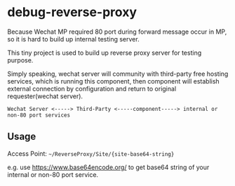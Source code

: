 # debug-reverse-proxy

Because Wechat MP required 80 port during forward message occur in MP, so it is hard to build up internal testing server.

This tiny project is used to build up reverse proxy server for testing purpose.

Simply speaking, wechat server will community with third-party free hosting services, which is running this component, then component will establish external connection by configuration and return to original requester(wechat server).

```
Wechat Server <-----> Third-Party <-----component-----> internal or non-80 port services
```

Usage
-----

Access Point: `~/ReverseProxy/Site/{site-base64-string}`

e.g. use https://www.base64encode.org/ to get base64 string of your internal or non-80 port service.
